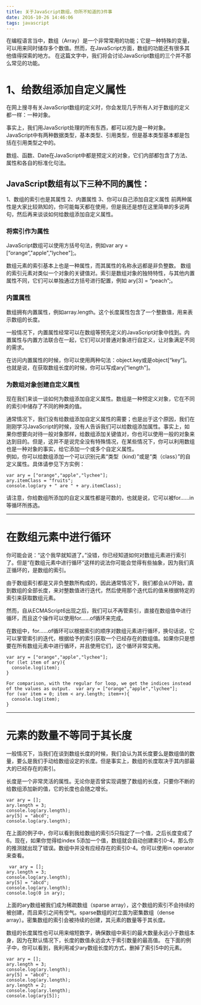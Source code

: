 ```yaml
---
title: 关于JavaScript数组，你所不知道的3件事
date: 2016-10-26 14:46:06
tags: javascript
---
```


在编程语言当中，数组（Array）是一个非常常用的功能；它是一种特殊的变量，可以用来同时储存多个数值。然而，在JavaScript方面，数组的功能还有很多其他值得探索的地方。 
在这篇文字中，我们将会讨论JavaScript数组的三个并不那么常见的功能。 
<!-- more -->

# 1、给数组添加自定义属性

在网上搜寻有关JavaScript数组的定义时，你会发现几乎所有人对于数组的定义都一样：一种对象。

事实上，我们用JavaScript处理的所有东西，都可以视为是一种对象。
JavaScript中有两种数据类型，基本类型、引用类型，但是基本类型基本都是包括在引用类型之中的。 

数组、函数、Date在JavaScript中都是预定义的对象，它们内部都包含了方法、属性和各自的标准化句法。

## JavaScript数组有以下三种不同的属性： 
1、数组的索引也是其属性
2、内置属性
3、你可以自己添加自定义属性
前两种属性是大家比较熟知的，你可能每天都在使用，但是我还是想在这里简单的多说两句，然后再来谈谈如何给数组添加自定义属性。 

### 将索引作为属性
JavaScript数组可以使用方括号句法，例如var ary = [“orange”,"apple","lychee"];。 

数组元素的索引基本上也是一种属性，而其属性的名称永远都是非负整数。 
数组的索引元素对类似一个对象的关键值对。索引是数组对象的独特特性，与其他内置属性不同，它们可以单独通过方括号进行配置，例如 ary[3] = “peach”;。

### 内置属性
数组拥有内置属性，例如array.length。这个长度属性包含了一个整数值，用来表示数组的长度。

一般情况下，内置属性经常可以在数组等预先定义的JavaScript对象中找到。内置属性与内置方法联合在一起，它们可以对普通对象进行自定义，让对象满足不同的需求。 

在访问内置属性的时候，你可以使用两种句法：object.key或是object[“key”]。也就是说，在获取数组长度的时候，你可以写成ary[“length"]。

### 为数组对象创建自定义属性

现在我们来谈一谈如何为数组添加自定义属性。数组是一种预定义对象，它在不同的索引中储存了不同的种类的值。

通常情况下，我们没有给数组添加自定义属性的需要；也是出于这个原因，我们在刚刚学习JavaScript的时候，没有人告诉我们可以给数组添加属性。事实上，如果你想要向对待一般对象那样，给数组添加关键值对，你也可以使用一般的对象来达到目的。但是，这并不是说完全没有特殊情况，在某些情况下，你可以利用数组也是一种对象的事实，给它添加一个或多个自定义属性。<br> 例如，你可以给数组添加一个可以识别元素“类型（kind）”或是“类（class）”的自定义属性。具体请参见下方实例：
```
var ary = ["orange","apple","lychee"];   
ary.itemClass = "fruits";   
console.log(ary + " are " + ary.itemClass);
```
请注意，你给数组所添加的自定义属性都是可数的，也就是说，它可以被for……in等循环所拣选。

---

# 在数组元素中进行循环

你可能会说：“这个我早就知道了。”没错，你已经知道如何对数组元素进行索引了。但是“在数组元素中进行循环”这样的说法你可能会觉得有些抽象，因为我们真正循环的，是数组的索引。

由于数组索引都是又非负整数所构成的，因此通常情况下，我们都会从0开始，直到数组的全部长度，来对整数值进行迭代，然后使用那个迭代后的值来根据特定的索引来获取数组元素。 

然而，自从ECMAScript6出现之后，我们可以不再管索引，直接在数组值中进行循环，而且这个操作可以使用for……of循环来完成。 

在数组中，for……of循环可以根据索引的顺序对数组元素进行循环，换句话说，它可以掌管索引的迭代，根据给予的索引获取一个已经存在的数组值。如果你只是想要在所有数组元素中进行循环，并且使用它们，这个循环非常实用。
```
var ary = ["orange","apple","lychee"];   
for (let item of ary){   
  console.log(item);   
}   

For comparison, with the regular for loop, we get the indices instead of the values as output.  var ary = ["orange","apple","lychee"];   
for (var item = 0; item < ary.length; item++){   
  console.log(item);   
}
```

---

# 元素的数量不等同于其长度 

一般情况下，当我们在谈到数组长度的时候，我们会认为其长度要么是数组值的数量，要么是我们手动给数组设定的长度。但是事实上，数组的长度取决于其内部最大的已经存在的索引。 

长度是一个非常灵活的属性。无论你是否曾实现调整了数组的长度，只要你不断的给数组添加新的值，它的长度也会随之增长。
```
var ary = [];
ary.length = 3;
console.log(ary.length);
ary[5] = "abcd";
console.log(ary.length);
```
在上面的例子中，你可以看到我给数组的索引5只指定了一个值，之后长度变成了6。现在，如果你觉得给index 5添加一个值，数组就会自动创建索引0-4，那么你的推测就出现了错误。数组中并没有应经存在的索引0-4。你可以使用in operator来查看。
```
 var ary = [];   
ary.length = 3;   
console.log(ary.length);   
ary[5] = "abcd";   
console.log(ary.length);   
console.log(0 in ary);
```
上面的ary数组被我们成为稀疏数组（sparse array），这个数组的索引不会持续的被创建，而且索引之间有空气。sparse数组的对立面为密集数组（dense array）。密集数组的索引会被持续的创建，其元素的数量等于其长度。

数组的长度属性也可以用来缩短数字，确保数组中索引的最大数量永远小于数组本身，因为在默认情况下，长度的数值永远会大于索引数量的最高值。 
在下面的例子中，你可以看到，我利用减少ary数组长度的方式，删掉了索引5中的元素。
```
var ary = [];   
ary.length = 3;   
console.log(ary.length);   
ary[5] = "abcd";   
console.log(ary.length);   
ary.length = 2;   
console.log(ary.length);   
console.log(ary[5]);
```